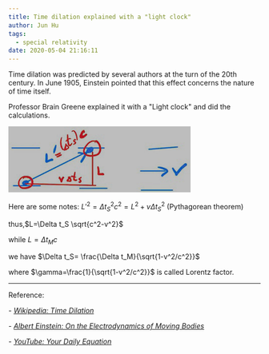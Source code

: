 ```yaml
---
title: Time dilation explained with a "light clock"
author: Jun Hu
tags:
  - special relativity
date: 2020-05-04 21:16:11
---
```


Time dilation was predicted by several authors at the turn of the 20th century. In June 1905, Einstein pointed that this effect concerns the nature of time itself.

<!-- more -->

Professor Brain Greene explained it with a "Light clock" and did the calculations.

![Time Dilation 1](/images/TimeDilation1.jpg)

Here are some notes:
$L'^2=\Delta t^2_S c^2=L^2+v\Delta t^2_S$ (Pythagorean theorem)

thus,$L=\Delta t_S \sqrt{c^2-v^2}$

while $L=\Delta t_M c$

we have $\Delta t_S= \frac{\Delta t_M}{\sqrt{1-v^2/c^2}}$

where $\gamma=\frac{1}{\sqrt{1-v^2/c^2}}$ is called Lorentz factor.

---

Reference:

*- [Wikipedia: Time Dilation](https://en.wikipedia.org/wiki/Time_dilation#History)*

*- [Albert Einstein: On the Electrodynamics of Moving Bodies](http://www.fourmilab.ch/etexts/einstein/specrel/www/)*

*- [YouTube: Your Daily Equation](https://www.youtube.com/playlist?list=PLKy-B3Qf_RDVL6Z_CmgKf0tAbpXTua9mV)*
